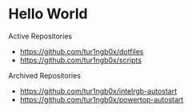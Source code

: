 # Hello World

Active Repositories
* https://github.com/tur1ngb0x/dotfiles
* https://github.com/tur1ngb0x/scripts


Archived Repositories
* https://github.com/tur1ngb0x/intelrgb-autostart
* https://github.com/tur1ngb0x/powertop-autostart
